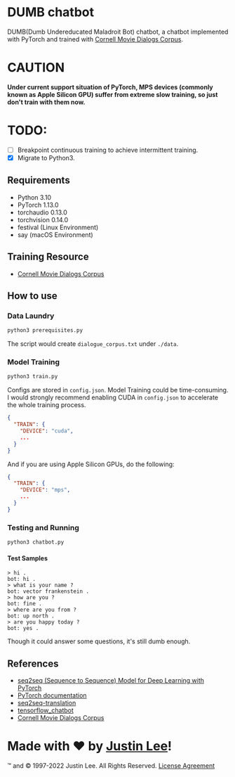 # DUMB chatbot

DUMB(Dumb Undereducated Maladroit Bot) chatbot, a chatbot implemented with PyTorch and trained
with [Cornell Movie Dialogs Corpus](https://www.cs.cornell.edu/~cristian/Cornell_Movie-Dialogs_Corpus.html).

# CAUTION

**Under current support situation of PyTorch, MPS devices (commonly known as Apple Silicon GPU) suffer from extreme slow
training, so just don't train with them now.**

# TODO:

- [ ] Breakpoint continuous training to achieve intermittent training.
- [x] Migrate to Python3.

## Requirements

- Python 3.10
- PyTorch 1.13.0
- torchaudio 0.13.0
- torchvision 0.14.0
- festival (Linux Environment)
- say (macOS Environment)

## Training Resource

- [Cornell Movie Dialogs Corpus](https://www.cs.cornell.edu/~cristian/Cornell_Movie-Dialogs_Corpus.html)

## How to use

### Data Laundry

``` bash
python3 prerequisites.py
```

The script would create `dialogue_corpus.txt` under `./data`.

### Model Training

``` bash
python3 train.py
```

Configs are stored in `config.json`.
Model Training could be time-consuming. I would strongly recommend enabling CUDA in `config.json` to accelerate the
whole training process.

```json
{
  "TRAIN": {
    "DEVICE": "cuda",
    ...
  }
}
```

And if you are using Apple Silicon GPUs, do the following:

```json
{
  "TRAIN": {
    "DEVICE": "mps",
    ...
  }
}
```

### Testing and Running

``` bash
python3 chatbot.py
```

#### Test Samples

``` text
> hi .
bot: hi .
> what is your name ?
bot: vector frankenstein .
> how are you ?
bot: fine .
> where are you from ?
bot: up north .
> are you happy today ?
bot: yes .
```

Though it could answer some questions, it's still dumb enough.

## References

- [seq2seq (Sequence to Sequence) Model for Deep Learning with PyTorch](https://www.guru99.com/seq2seq-model.html)
- [PyTorch documentation](http://pytorch.org/docs/0.1.12/)
- [seq2seq-translation](https://github.com/spro/practical-pytorch/tree/master/seq2seq-translation)
- [tensorflow_chatbot](https://github.com/llSourcell/tensorflow_chatbot)
- [Cornell Movie Dialogs Corpus](https://github.com/suriyadeepan/datasets/tree/master/seq2seq/cornell_movie_corpus)

# Made with ❤ by [Justin Lee](https://github.com/realJustinLee)!

™ and © 1997-2022 Justin Lee. All Rights Reserved. [License Agreement](./LICENSE)
